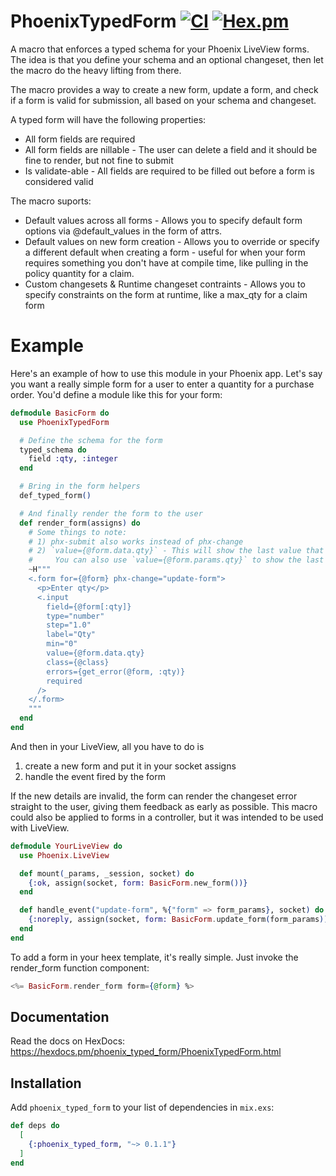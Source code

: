 # PhoenixTypedForm [![CI](https://github.com/surrsurus/phoenix_typed_form/actions/workflows/ci.yml/badge.svg)](https://github.com/surrsurus/phoenix_typed_form/actions/workflows/ci.yml) [![Hex.pm](https://img.shields.io/hexpm/v/phoenix_typed_form.svg)](https://hex.pm/packages/phoenix_typed_form)

A macro that enforces a typed schema for your Phoenix LiveView forms.
The idea is that you define your schema and an optional changeset, then let the macro do the heavy lifting from there.

The macro provides a way to create a new form, update a form, and check if a form is valid for submission, all based on your schema and changeset.

A typed form will have the following properties:
- All form fields are required
- All form fields are nillable - The user can delete a field and it should be fine to render, but not fine to submit
- Is validate-able - All fields are required to be filled out before a form is considered valid

The macro suports:
- Default values across all forms - Allows you to specify default form options via @default_values in the form of attrs.
- Default values on new form creation - Allows you to override or specify a different default when creating a form - useful
  for when your form requires something you don't have at compile time, like pulling in the policy quantity for a claim.
- Custom changesets & Runtime changeset contraints - Allows you to specify constraints on the form at runtime,
  like a max_qty for a claim form

# Example

Here's an example of how to use this module in your Phoenix app. Let's say you want a really simple form for a user to
enter a quantity for a purchase order. You'd define a module like this for your form:

```elixir
defmodule BasicForm do
  use PhoenixTypedForm

  # Define the schema for the form
  typed_schema do
    field :qty, :integer
  end

  # Bring in the form helpers
  def_typed_form()

  # And finally render the form to the user
  def render_form(assigns) do
    # Some things to note:
    # 1) phx-submit also works instead of phx-change
    # 2) `value={@form.data.qty}` - This will show the last value that's been validated by the changeset
    #     You can also use `value={@form.params.qty}` to show the last value that's been submitted instead
    ~H"""
    <.form for={@form} phx-change="update-form">
      <p>Enter qty</p>
      <.input
        field={@form[:qty]}
        type="number"
        step="1.0"
        label="Qty"
        min="0"
        value={@form.data.qty}
        class={@class}
        errors={get_error(@form, :qty)}
        required
      />
    </.form>
    """
  end
end
```

And then in your LiveView, all you have to do is
1) create a new form and put it in your socket assigns
2) handle the event fired by the form

If the new details are invalid, the form can render the changeset error straight to the user, giving them feedback as early as possible.
This macro could also be applied to forms in a controller, but it was intended to be used with LiveView.

```elixir
defmodule YourLiveView do
  use Phoenix.LiveView

  def mount(_params, _session, socket) do
    {:ok, assign(socket, form: BasicForm.new_form())}
  end

  def handle_event("update-form", %{"form" => form_params}, socket) do
    {:noreply, assign(socket, form: BasicForm.update_form(form_params))}
  end
end
```

To add a form in your heex template, it's really simple. Just invoke the render_form function component:

```elixir
<%= BasicForm.render_form form={@form} %>
```

## Documentation

Read the docs on HexDocs: https://hexdocs.pm/phoenix_typed_form/PhoenixTypedForm.html

## Installation

Add `phoenix_typed_form` to your list of dependencies in `mix.exs`:

```elixir
def deps do
  [
    {:phoenix_typed_form, "~> 0.1.1"}
  ]
end
```
